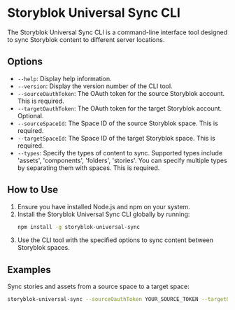 # Storyblok Universal Sync CLI

The Storyblok Universal Sync CLI is a command-line interface tool designed to sync Storyblok content to different server locations.

## Options

- `--help`: Display help information.
- `--version`: Display the version number of the CLI tool.
- `--sourceOauthToken`: The OAuth token for the source Storyblok account. This is required.
- `--targetOauthToken`: The OAuth token for the target Storyblok account. Optional.
- `--sourceSpaceId`: The Space ID of the source Storyblok space. This is required.
- `--targetSpaceId`: The Space ID of the target Storyblok space. This is required.
- `--types`: Specify the types of content to sync. Supported types include 'assets', 'components', 'folders', 'stories'. You can specify multiple types by separating them with spaces. This is required.

## How to Use

1. Ensure you have installed Node.js and npm on your system.
2. Install the Storyblok Universal Sync CLI globally by running:
   ```bash
   npm install -g storyblok-universal-sync
   ```
3. Use the CLI tool with the specified options to sync content between Storyblok spaces.

## Examples

Sync stories and assets from a source space to a target space:

```bash
storyblok-universal-sync --sourceOauthToken YOUR_SOURCE_TOKEN --targetOauthToken YOUR_TARGET_TOKEN --sourceSpaceId SOURCE_SPACE_ID --targetSpaceId TARGET_SPACE_ID --types stories assets
```
